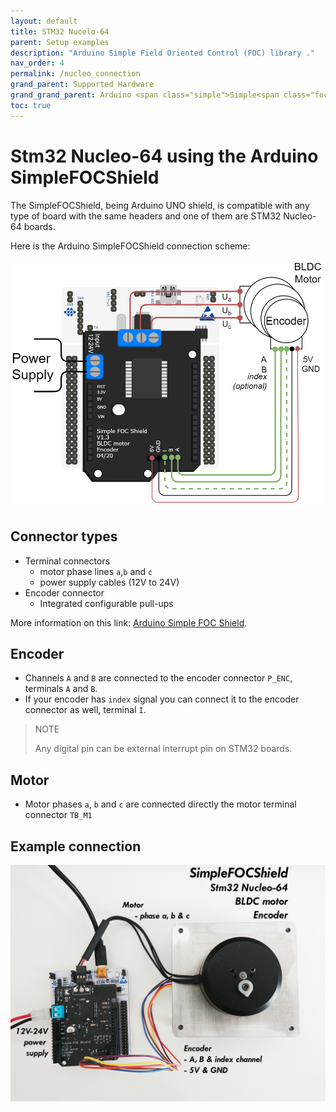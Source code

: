 ```yaml
---
layout: default
title: STM32 Nucelo-64
parent: Setup examples
description: "Arduino Simple Field Oriented Control (FOC) library ."
nav_order: 4
permalink: /nucleo_connection
grand_parent: Supported Hardware
grand_grand_parent: Arduino <span class="simple">Simple<span class="foc">FOC</span>library</span>
toc: true
---
```




# Stm32 Nucleo-64 using the Arduino <span class="simple">Simple<span class="foc">FOC</span>Shield</span>
The <span class="simple">Simple<span class="foc">FOC</span>Shield</span>, being Arduino UNO shield, is compatible with any type of board with the same headers and one of them are STM32 Nucleo-64 boards.

Here is the Arduino <span class="simple">Simple<span class="foc">FOC</span>Shield</span> connection scheme:

<p><img src="extras/Images/foc_shield_v13_nucleo.png" class="img400"></p>

## Connector types
 - Terminal connectors 
    - motor phase lines `a`,`b` and `c`
    - power supply cables (12V to 24V)
 - Encoder connector
    - Integrated configurable pull-ups

More information on this link: [Arduino Simple FOC Shield](arduino_simplefoc_shield_showcase).

## Encoder 
- Channels `A` and `B` are connected to the encoder connector `P_ENC`, terminals `A` and `B`. 
- If your encoder has `index` signal you can connect it to the encoder connector as well, terminal `I`.

<blockquote class="info"><p class="heading">NOTE</p> Any digital pin can be external interrupt pin on STM32 boards.</blockquote>

## Motor
- Motor phases `a`, `b` and `c` are connected directly the motor terminal connector `TB_M1`


## Example connection
<p><img src="extras/Images/nucleo_foc_shield_connection.jpg" class="width60"></p>
